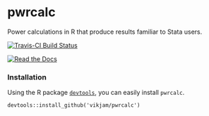 # pwrcalc
Power calculations in R that produce results familiar to Stata users.

[![Travis-CI Build Status](https://travis-ci.org/vikjam/pwrcalc.svg?branch=master)](https://travis-ci.org/vikjam/pwrcalc)

[![Read the Docs](https://readthedocs.org/projects/pwrcalc/?badge=latest)](https://readthedocs.org/projects/vikjam/powercalc/?version=latest)

### Installation

Using the R package [`devtools`](https://www.rstudio.com/products/rpackages/devtools/), you can easily install `pwrcalc`.
```{r}
devtools::install_github('vikjam/pwrcalc')
```
